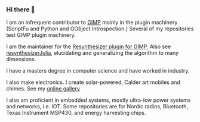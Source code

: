 ### Hi there 👋

<!--
**bootchk/bootchk** is a ✨ _special_ ✨ repository because its `README.md` (this file) appears on your GitHub profile.

Here are some ideas to get you started:

- 🔭 I’m currently working on ...
- 🌱 I’m currently learning ...
- 👯 I’m looking to collaborate on ...
- 🤔 I’m looking for help with ...
- 💬 Ask me about ...
- 📫 How to reach me: ...
- 😄 Pronouns: ...
- ⚡ Fun fact: ...
-->

I am an infrequent contributor to [GIMP](https://gitlab.gnome.org/GNOME/gimp)
mainly in the plugin machinery (ScriptFu and Python and GObject Introspection.)
Several of my repositories test GIMP plugin machinery.

I am the maintainer for the [Resynthesizer plugin for GIMP](https://github.com/bootchk/resynthesizer).
Also see [resynthesizerJulia](https://github.com/bootchk/resynthesizerJulia), elucidating and generalizing the algorithm to many dimensions.

I have a masters degree in computer science and have worked in industry.

I also make electronics.  I create solar-powered, Calder art mobiles and chimes.  See my [online gallery](https://bootchk.github.io/solabile)

I also am proficient in embedded systems, mostly ultra-low power systems and networks, i.e. IOT.
Some repositories are for Nordic radios, Bluetooth, Texas Instrument MSP430, and energy harvesting chips.
